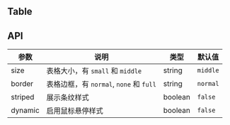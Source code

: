 ## Table

## API

| 参数 | 说明 | 类型 | 默认值 |
| --- | --- | --- | --- |
| size | 表格大小，有 `small` 和 `middle` | string | `middle` |
| border | 表格边框，有 `normal`, `none` 和 `full` | string | `normal` |
| striped | 展示条纹样式 | boolean | `false` |
| dynamic | 启用鼠标悬停样式 | boolean | `false` |
